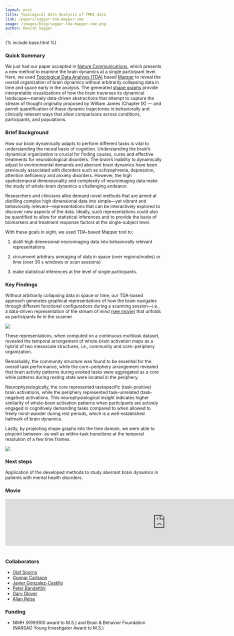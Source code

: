 ```yaml
---
layout: post
title: Topological Data Analysis of fMRI data
link: /papers/saggar-tda-mapper-cme
image: /images/blog/saggar-tda-mapper-cme.png
author: Manish Saggar
---
```


{% include base.html %}

### Quick Summary

We just had our paper accepted in [Nature Communications](https://www.nature.com/articles/s41467-018-03664-4), which presents a new method to examine the brain dynamics at a single participant level. Here, we used [Topological Data Analysis (TDA)](https://en.wikipedia.org/wiki/Topological_data_analysis) based [Mapper](https://www.ias.edu/ideas/2013/lesnick-topological-data-analysis) to reveal the overall organization of brain dynamics without arbitrarily collapsing data in time and space early in the analysis. The generated [shape graphs]({{base}}{{/images/blog/saggar-tda-mapper-cme.png}}) provide interpretable visualizations of how the brain traverses its dynamical landscape—namely data-driven abstractions that attempt to capture the stream of thought originally proposed by William James (Chapter IX) — and permit quantification of these dynamic trajectories in behaviorally and clinically relevant ways that allow comparisons across conditions, participants, and populations.


### Brief Background
How our brain dynamically adapts to perform different tasks is vital to understanding the neural basis of cognition. Understanding the brain’s dynamical organization is crucial for finding causes, cures and effective treatments for neurobiological disorders. The brain’s inability to dynamically adjust to environmental demands and aberrant brain dynamics have been previously associated with disorders such as schizophrenia, depression, attention deficiency and anxiety disorders. However, the high spatiotemporal dimensionality and complexity of neuroimaging data make the study of whole-brain dynamics a challenging endeavor.

Researchers and clinicians alike demand novel methods that are aimed at distilling complex high dimensional data into simple—yet vibrant and behaviorally relevant—representations that can be interactively explored to discover new aspects of the data. Ideally, such representations could also be quantified to allow for statistical inferences and to provide the basis of biomarkers and treatment response factors at the single-subject level.

With these goals in sight, we used TDA-based Mapper tool to:

1. distill high dimensional neuroimaging data into behaviorally relevant representations

2. circumvent arbitrary averaging of data in space (over regions/nodes) or time (over 30 s windows or scan sessions)

3. make statistical inferences at the level of single participants.

### Key Findings
Without arbitrarily collapsing data in space or time, our TDA-based approach generates graphical representations of how the brain navigates through different functional configurations during a scanning session—i.e., a data-driven representation of the stream of mind [(see movie)](#movie) that unfolds as participants lie in the scanner

<div class="col-md-4">
    <img src="../images/blog/saggar-tda-mapper-cme-cs.png" class="img-responsive pull-left">
</div>


These representations, when computed on a continuous multitask dataset, revealed the temporal arrangement of whole-brain activation maps as a hybrid of two mesoscale structures, i.e., community and core−periphery organization.


Remarkably, the community structure was found to be essential for the overall task performance, while the core−periphery arrangement revealed that brain activity patterns during evoked tasks were aggregated as a core while patterns during resting state were located in the periphery.

Neurophysiologically, the core represented taskspecific (task-positive) brain activations, while the periphery represented task-unrelated (task-negative) activations. This neurophysiological insight indicates higher similarity of whole-brain activation patterns when participants are actively engaged in cognitively demanding tasks compared to when allowed to freely mind-wander during rest periods, which is a well-established hallmark of brain dynamics.


Lastly, by projecting shape graphs into the time domain, we were able to pinpoint between- as well as within-task transitions at the temporal resolution of a few time frames.

<div class="col-md-12">
    <img src="../images/blog/saggar-tda-mapper-cme-ts.png">
</div>

### Next steps
Application of the developed methods to study aberrant brain dynamics in patients with mental health disorders.


### Movie

<div class="embed-responsive embed-responsive-16by9" id="movie">
  <iframe src="https://player.vimeo.com/video/225062058" width="1024" frameborder="0" webkitallowfullscreen mozallowfullscreen allowfullscreen></iframe>
</div>
<br>


### Collaborators
* [Olaf Sporns](http://psych.indiana.edu/faculty/osporns.php)
* [Gunnar Carlsson](https://profiles.stanford.edu/gunnar-carlsson)
* [Javier Gonzalez-Castillo](https://fim.nimh.nih.gov/profiles/javier-gonzalez-castillo)
* [Peter Bandettini](https://fim.nimh.nih.gov/profiles/peter-bandettini-phd)
* [Gary Glover](https://profiles.stanford.edu/gary-glover)
* [Allan Reiss](https://profiles.stanford.edu/allan-reiss)

### Funding
* NIMH (K99/R00 award to M.S.) and Brain & Behavior Foundation (NARSAD Young Investigator Award to M.S.)
